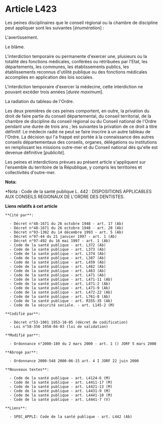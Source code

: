 # Article L423

Les peines disciplinaires que le conseil régional ou la chambre de discipline peut appliquer sont les suivantes
[*énumération*] :

L'avertissement.

Le blâme.

L'interdiction temporaire ou permanente d'exercer une, plusieurs ou la totalité des fonctions médicales, conférées ou
rétribuées par l'Etat, les départements, les communes, les établissements publics, les établissements reconnus d'utilité
publique ou des fonctions médicales accomplies en application des lois sociales.

L'interdiction temporaire d'exercer la médecine, cette interdiction ne pouvant excéder trois années [*durée maximum*].

La radiation du tableau de l'Ordre.

Les deux premières de ces peines comportent, en outre, la privation du droit de faire partie du conseil départemental, du
conseil territorial, de la chambre de discipline du conseil régional ou du Conseil national de l'Ordre pendant une durée de
trois ans ; les suivantes la privation de ce droit à titre définitif. Le médecin radié ne peut se faire inscrire à un autre
tableau de l'Ordre. La décision qui l'a frappé est portée à la connaissance des autres conseils départementaux des conseils,
organes, délégations ou institutions en remplissant les missions outre-mer et du Conseil national dès qu'elle est devenue
définitive [*publicité*].

Les peines et interdictions prévues au présent article s'appliquent sur l'ensemble du territoire de la République, y compris
les territoires et collectivités d'outre-mer.

**Nota:**

*Nota : Code de la santé publique L. 442 : DISPOSITIONS APPLICABLES AUX CONSEILS REGIONAUX DE L'ORDRE DES DENTISTES.

**Liens relatifs à cet article**

	**Cité par**:

	  - Décret n°48-1671 du 26 octobre 1948 - art. 17 (Ab)
	  - Décret n°48-1671 du 26 octobre 1948 - art. 28 (Ab)
	  - Décret n°93-1302 du 14 décembre 1993 - art. 5 (Ab)
	  - Décret n°97-44 du 21 janvier 1997 - art. 1 (Ab)
	  - Décret n°97-492 du 16 mai 1997 - art. 1 (Ab)
	  - Code de la santé publique - art. L372 (Ab)
	  - Code de la santé publique - art. L373 (Ab)
	  - Code de la santé publique - art. L374 (Ab)
	  - Code de la santé publique - art. L387 (Ab)
	  - Code de la santé publique - art. L459 (Ab)
	  - Code de la santé publique - art. L462 (Ab)
	  - Code de la santé publique - art. L463 (Ab)
	  - Code de la santé publique - art. L471 (Ab)
	  - Code de la santé publique - art. L471-11 (Ab)
	  - Code de la santé publique - art. L471-2 (Ab)
	  - Code de la santé publique - art. L471-9 (Ab)
	  - Code de la santé publique - art. L472-22 (Ab)
	  - Code de la santé publique - art. L761-8 (Ab)
	  - Code de la santé publique - art. R355-35 (Ab)
	  - Code de la sécurité sociale. - art. L145-2 (M)

	**Codifié par**:

	  - Décret n°53-1001 1953-10-05 (décret de codification)
	  - Loi n°58-356 1958-04-03 (loi de validation)

	**Modifié par**:

	  - Ordonnance n°2000-189 du 2 mars 2000 - art. 1 () JORF 5 mars 2000

	**Abrogé par**:

	  - Ordonnance 2000-548 2000-06-15 art. 4 I JORF 22 juin 2000

	**Nouveaux textes**:

	  - Code de la santé publique - art. L4124-6 (M)
	  - Code de la santé publique - art. L4411-17 (M)
	  - Code de la santé publique - art. L4421-13 (M)
	  - Code de la santé publique - art. L4431-9 (M)
	  - Code de la santé publique - art. L4441-10 (M)
	  - Code de la santé publique - art. L4441-7 (V)

	**Liens**:

	  - SPEC_APPLI: Code de la santé publique - art. L442 (Ab)
